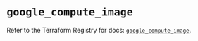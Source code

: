 # `google_compute_image`

Refer to the Terraform Registry for docs: [`google_compute_image`](https://registry.terraform.io/providers/hashicorp/google/6.26.0/docs/resources/compute_image).
